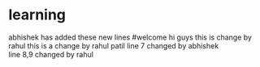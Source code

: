 # learning
abhishek has added these new lines
#welcome
hi guys
this is change by rahul
this is a change by rahul patil
line 7 changed by abhishek  
line 8,9 changed by rahul

